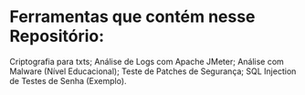 # Ferramentas que contém nesse Repositório:
Criptografia para txts;
Análise de Logs com Apache JMeter;
Análise com Malware (Nível Educacional);
Teste de Patches de Segurança;
SQL Injection de Testes de Senha (Exemplo).
